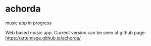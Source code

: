 # achorda
music app in progress

Web based music app. 
Current version can be seen at github page: https://artemisge.github.io/achorda/
